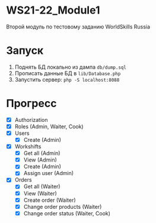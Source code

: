 # WS21-22_Module1
Второй модуль по тестовому заданию WorldSkills Russia

# Запуск

1. Поднять БД локально из дампа `db/dump.sql`
2. Прописать данные БД в `lib/Database.php`
3. Запустить сервер: `php -S localhost:8088`

# Прогресс
- [X] Authorization
- [X] Roles (Admin, Waiter, Cook)
- [X] Users
    - [X] Create (Admin)
- [X] Workshifts
    - [X] Get all (Admin)
    - [X] View (Admin)
    - [X] Create (Admin)
    - [X] Assign user (Admin)
- [X] Orders
    - [X] Get all (Waiter)
    - [X] View (Waiter)
    - [X] Create order (Waiter)
    - [X] Change order products (Waiter)
    - [X] Change order status (Waiter, Cook)